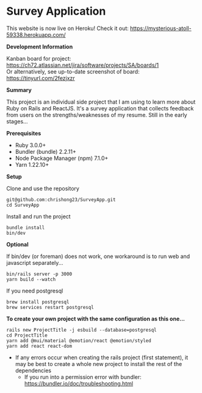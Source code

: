# Survey Application

This website is now live on Heroku! Check it out: https://mysterious-atoll-59338.herokuapp.com/

**Development Information**

Kanban board for project: https://ch72.atlassian.net/jira/software/projects/SA/boards/1 \
Or alternatively, see up-to-date screenshot of board: https://tinyurl.com/2fezjxzr

**Summary**

This project is an individual side project that I am using to learn more about Ruby on Rails and ReactJS.
It's a survey application that collects feedback from users on the strengths/weaknesses of my resume.
Still in the early stages...

**Prerequisites**
- Ruby 3.0.0+
- Bundler (bundle) 2.2.11+
- Node Package Manager (npm) 7.1.0+
- Yarn 1.22.10+

**Setup**

Clone and use the repository
```
git@github.com:chrishong23/SurveyApp.git
cd SurveyApp
```
Install and run the project
```
bundle install
bin/dev
```

**Optional**

If bin/dev (or foreman) does not work, one workaround is to run web and javascript separately...
```
bin/rails server -p 3000
yarn build --watch
```
If you need postgresql
```
brew install postgresql
brew services restart postgresql
```

**To create your own project with the same configuration as this one...**
```
rails new ProjectTitle -j esbuild --database=postgresql
cd ProjectTitle
yarn add @mui/material @emotion/react @emotion/styled
yarn add react react-dom
```
- If any errors occur when creating the rails project (first statement), it may be best to create a whole new project to install the rest of the dependencies
  - If you run into a permission error with bundler: https://bundler.io/doc/troubleshooting.html
